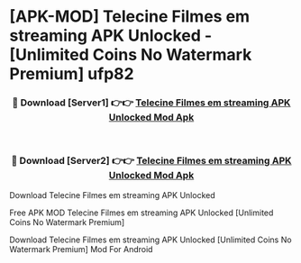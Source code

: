 # [APK-MOD] Telecine  Filmes em streaming APK Unlocked - [Unlimited Coins No Watermark Premium] ufp82



<div align="center">
<h3>🔴 Download [Server1] 👉👉 <a href="https://momento.my/?title=Telecine__Filmes_em_streaming_APK_Unlocked">Telecine  Filmes em streaming APK Unlocked Mod Apk</a></h3><br>

<h3>🔴 Download [Server2] 👉👉 <a href="https://momento.my/?title=Telecine__Filmes_em_streaming_APK_Unlocked">Telecine  Filmes em streaming APK Unlocked Mod Apk</a></h3>
</div>



Download Telecine  Filmes em streaming APK Unlocked 

Free APK MOD Telecine  Filmes em streaming APK Unlocked [Unlimited Coins No Watermark Premium]

Download Telecine  Filmes em streaming APK Unlocked [Unlimited Coins No Watermark Premium] Mod For Android

